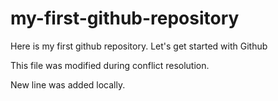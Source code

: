 # my-first-github-repository
Here is my first github repository.  Let's get started with Github

This file was modified during conflict resolution.

New line was added locally.